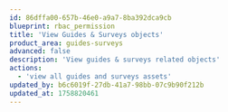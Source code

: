 ```yaml
---
id: 86dffa00-657b-46e0-a9a7-8ba392dca9cb
blueprint: rbac_permission
title: 'View Guides & Surveys objects'
product_area: guides-surveys
advanced: false
description: 'View guides & surveys related objects'
actions:
  - 'view all guides and surveys assets'
updated_by: b6c6019f-27db-41a7-98bb-07c9b90f212b
updated_at: 1758820461
---
```

